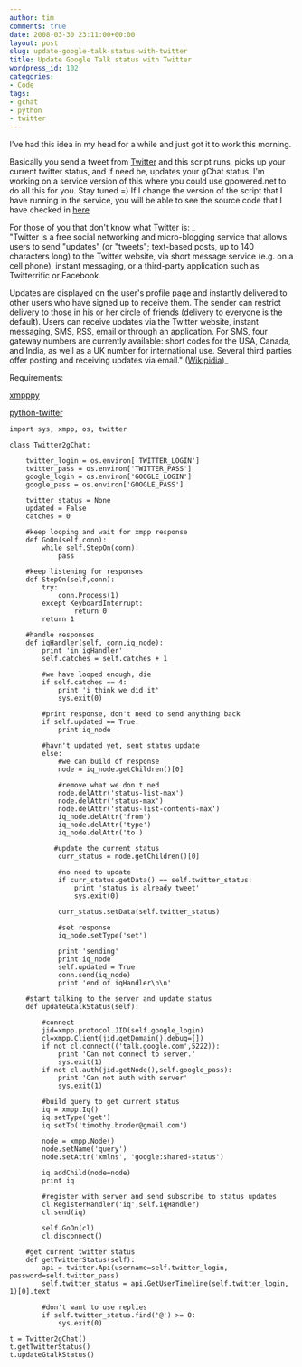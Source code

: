 ```yaml
---
author: tim
comments: true
date: 2008-03-30 23:11:00+00:00
layout: post
slug: update-google-talk-status-with-twitter
title: Update Google Talk status with Twitter
wordpress_id: 102
categories:
- Code
tags:
- gchat
- python
- twitter
---
```


I've had this idea in my head for a while and just got it to work this morning.  
  

Basically you send a tweet from [Twitter](http://twitter.com/broderboy) and this script runs, picks up your current twitter status, and if need be, updates your gChat status.  I'm working on a service version of this where you could use gpowered.net to do all this for you. Stay tuned =)  If I change the version of the script that I have running in the service, you will be able to see the source code that I have checked in [here](http://code.google.com/p/gpowered/source/browse/trunk/gpowered/scripts/twitter2gChat.py)
  
  

For those of you that don't know what Twitter is: _  
"Twitter is a free social networking and micro-blogging service that allows users to send "updates" (or "tweets"; text-based posts, up to 140 characters long) to the Twitter website, via short message service (e.g. on a cell phone), instant messaging, or a third-party application such as Twitterrific or Facebook.

Updates are displayed on the user's profile page and instantly delivered to other users who have signed up to receive them. The sender can restrict delivery to those in his or her circle of friends (delivery to everyone is the default). Users can receive updates via the Twitter website, instant messaging, SMS, RSS, email or through an application. For SMS, four gateway numbers are currently available: short codes for the USA, Canada, and India, as well as a UK number for international use. Several third parties offer posting and receiving updates via email." ([Wikipidia](http://en.wikipedia.org/wiki/Twitter))_
  
  


Requirements:  

[xmpppy](http://xmpppy.sourceforge.net/)  

[python-twitter](http://code.google.com/p/python-twitter/)  

  
  



    
    
    import sys, xmpp, os, twitter
    
    class Twitter2gChat:
        
        twitter_login = os.environ['TWITTER_LOGIN']
        twitter_pass = os.environ['TWITTER_PASS']
        google_login = os.environ['GOOGLE_LOGIN']
        google_pass = os.environ['GOOGLE_PASS']
    
        twitter_status = None
        updated = False
        catches = 0
        
        #keep looping and wait for xmpp response
        def GoOn(self,conn):
            while self.StepOn(conn):
                pass
        
        #keep listening for responses
        def StepOn(self,conn):
            try:
                conn.Process(1)
            except KeyboardInterrupt:
                    return 0
            return 1
    
        #handle responses
        def iqHandler(self, conn,iq_node):
            print 'in iqHandler'
            self.catches = self.catches + 1
            
            #we have looped enough, die
            if self.catches == 4:
                print 'i think we did it'
                sys.exit(0)
            
            #print response, don't need to send anything back    
            if self.updated == True:
                print iq_node
            
            #havn't updated yet, sent status update
            else:
                #we can build of response
                node = iq_node.getChildren()[0]
                
                #remove what we don't ned
                node.delAttr('status-list-max')
                node.delAttr('status-max')
                node.delAttr('status-list-contents-max')
                iq_node.delAttr('from')
                iq_node.delAttr('type')
                iq_node.delAttr('to')
               
               #update the current status
                curr_status = node.getChildren()[0]
                
                #no need to update
                if curr_status.getData() == self.twitter_status:
                    print 'status is already tweet'
                    sys.exit(0)
                    
                curr_status.setData(self.twitter_status)
    
                #set response
                iq_node.setType('set')
                
                print 'sending'
                print iq_node
                self.updated = True
                conn.send(iq_node)
                print 'end of iqHandler\n\n'
    
        #start talking to the server and update status
        def updateGtalkStatus(self):
            
            #connect
            jid=xmpp.protocol.JID(self.google_login)
            cl=xmpp.Client(jid.getDomain(),debug=[])
            if not cl.connect(('talk.google.com',5222)):
                print 'Can not connect to server.'
                sys.exit(1)
            if not cl.auth(jid.getNode(),self.google_pass):
                print 'Can not auth with server'
                sys.exit(1)
                
            #build query to get current status
            iq = xmpp.Iq()
            iq.setType('get')
            iq.setTo('timothy.broder@gmail.com')
    
            node = xmpp.Node()
            node.setName('query')
            node.setAttr('xmlns', 'google:shared-status')
    
            iq.addChild(node=node) 
            print iq
    
            #register with server and send subscribe to status updates
            cl.RegisterHandler('iq',self.iqHandler)
            cl.send(iq)
    
            self.GoOn(cl)
            cl.disconnect()
            
        #get current twitter status
        def getTwitterStatus(self):
            api = twitter.Api(username=self.twitter_login, password=self.twitter_pass)
            self.twitter_status = api.GetUserTimeline(self.twitter_login, 1)[0].text
            
            #don't want to use replies
            if self.twitter_status.find('@') >= 0:
                sys.exit(0)
    
    t = Twitter2gChat()
    t.getTwitterStatus()
    t.updateGtalkStatus()
    
